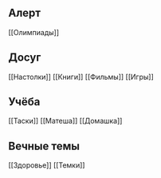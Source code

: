 ## Алерт
[[Олимпиады]]
## Досуг
[[Настолки]]
[[Книги]]
[[Фильмы]]
[[Игры]]
## Учёба
[[Таски]]
[[Матеша]]
[[Домашка]]
## Вечные темы
[[Здоровье]]
[[Темки]]

